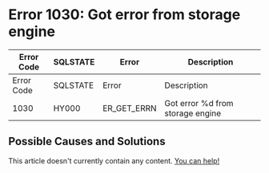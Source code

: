 
# Error 1030: Got error from storage engine


| Error Code | SQLSTATE | Error | Description |
| --- | --- | --- | --- |
| Error Code | SQLSTATE | Error | Description |
| 1030 | HY000 | ER_GET_ERRN | Got error %d from storage engine |




## Possible Causes and Solutions


This article doesn't currently contain any content. [You can help!](/kb/en/writing-and-editing-knowledge-base-articles/)

